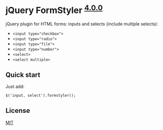 # jQuery FormStyler <sup>[4.0.0](https://github.com/alexanevsky/formstyler/blob/master/CHANGELOG.md)</sup>

jQuery plugin for HTML forms: inputs and selects (include multiple selects):

- `<input type="checkbox">`
- `<input type="radio">`
- `<input type="file">`
- `<input type="number">`
- `<select>`
- `<select multiple>`


## Quick start

Just add:
```html
$('input, select').formstyler();
```


## License

[MIT](https://github.com/alexanevsky/formstyler/blob/master/LICENSE.md)
